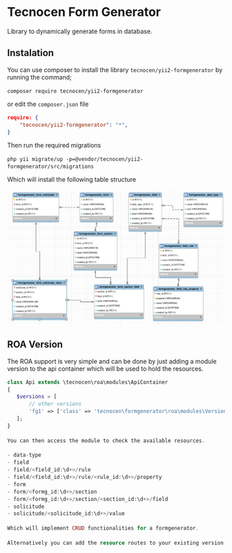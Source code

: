 Tecnocen Form Generator
=======================

Library to dynamically generate forms in database.

Instalation
-----------

You can use composer to install the library `tecnocen/yii2-formgenerator` by running
the command;

`composer require tecnocen/yii2-formgenerator`

or edit the `composer.json` file

```json
require: {
    "tecnocen/yii2-formgenerator": "*",
}
```

Then run the required migrations

`php yii migrate/up -p=@vendor/tecnocen/yii2-formgenerator/src/migrations`

Which will install the following table structure

![Database Diagram](diagram.png)


ROA Version
-----------

The ROA support is very simple and can be done by just adding a module version
to the api container which will be used to hold the resources.

```php
class Api extends \tecnocen\roa\modules\ApiContainer
{
   $versions = [
       // other versions
       'fg1' => ['class' => 'tecnocen\formgenerator\roa\modules\Version'],
   ];
}

You can then access the module to check the available resources.

- data-type
- field
- field/<field_id:\d+>/rule
- field/<field_id:\d+>/rule/<rule_id:\d+>/property
- form
- form/<formg_id:\d+>/section
- form/<formg_id:\d+>/section/<section_id:\d+>/field
- solicitude
- solicitude/<solicitude_id:\d+>/value

Which will implement CRUD functionalities for a formgenerator.

Alternatively you can add the resource routes to your existing version.

